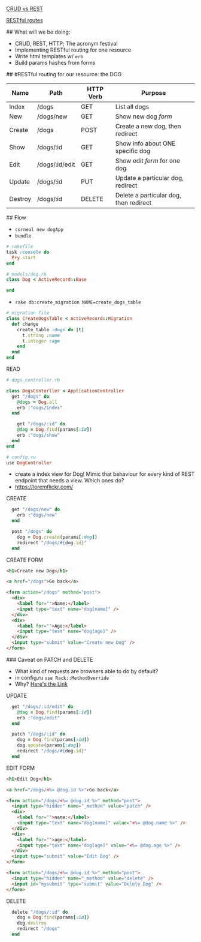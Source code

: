 [CRUD vs REST](https://image.slidesharecdn.com/restvssoap-130104080511-phpapp01/95/rest-vs-soap-40-638.jpg?cb=1357286773)

[RESTful routes](https://i.imgur.com/omvB7JJ.png)

## What will we be doing:

- CRUD, REST, HTTP; The acronym festival
- Implementing RESTful routing for one resource
- Write html templates w/ `erb`
- Build params hashes from forms

## #RESTful routing for our resource: the DOG

| Name | Path | HTTP Verb | Purpose |
| --- | --- | --- | --- |
| Index | /dogs | GET | List all dogs |
| New  | /dogs/new | GET | Show new dog *form* |
| Create | /dogs | POST | Create a new dog, then redirect  |
| Show | /dogs/:id | GET | Show info about ONE specific dog |
| Edit | /dogs/:id/edit | GET | Show edit *form* for one dog |
| Update | /dogs/:id | PUT | Update a particular dog, redirect |
| Destroy | /dogs/:id | DELETE | Delete a particular dog, then redirect |

## Flow

- `corneal new dogApp`
- `bundle`

```ruby
# rakefile
task :console do
  Pry.start
end
```

```ruby
# models/dog.rb
class Dog < ActiveRecord::Base

end
```

- `rake db:create_migration NAME=create_dogs_table`

```ruby
# migration file
class CreateDogsTable < ActiveRecord::Migration
  def change
    create_table :dogs do |t|
      t.string :name
      t.integer :age
    end
  end
end
```

READ

```ruby
# dogs_controller.rb

class DogsContorller < ApplicationController
  get "/dogs" do
    @dogs = Dog.all
    erb :"dogs/index"
  end

    get "/dogs/:id" do
    @dog = Dog.find(params[:id])
    erb :"dogs/show"
  end
end
```


```ruby
# config.ru
use DogController
```

- create a index view for Dog! Mimic that behaviour for every kind of REST endpoint that needs a view. Which ones do?
- https://loremflickr.com/

CREATE
```ruby
  get "/dogs/new" do
    erb :"dogs/new"
  end

  post "/dogs" do
    dog = Dog.create(params[:dog])
    redirect "/dogs/#{dog.id}"
  end
```

CREATE FORM
```html
<h1>Create new Dog</h1>

<a href="/dogs">Go back</a>

<form action="/dogs" method="post">
  <div>
    <label for="">Name:</label>
    <input type="text" name="dog[name]" />
  </div>
  <div>
    <label for="">Age:</label>
    <input type="text" name="dog[age]" />
  </div>
  <input type="submit" value="Create new Dog" />
</form>
```

### Caveat on PATCH and DELETE
- What kind of requests are browsers able to do by default?
- in config.ru `use Rack::MethodOverride`
- Why? [Here's the Link](https://stackoverflow.com/questions/165779/are-the-put-delete-head-etc-methods-available-in-most-web-browsers)

UPDATE
```ruby
  get "/dogs/:id/edit" do
    @dog = Dog.find(params[:id])
    erb :"dogs/edit"
  end

  patch "/dogs/:id" do
    dog = Dog.find(params[:id])
    dog.update(params[:dog])
    redirect "/dogs/#{dog.id}"
  end
```

EDIT FORM
```html
<h1>Edit Dog</h1>

<a href="/dogs/<%= @dog.id %>">Go back</a>

<form action="/dogs/<%= @dog.id %>" method="post">
  <input type="hidden" name="_method" value="patch" />
  <div>
    <label for="">name:</label>
    <input type="text" name="dog[name]" value="<%= @dog.name %>" />
  </div>
  <div>
    <label for="">age:</label>
    <input type="text" name="dog[age]" value="<%= @dog.age %>" />
  </div>
  <input type="submit" value="Edit Dog" />
</form>

<form action="/dogs/<%= @dog.id %>" method="post">
  <input type="hidden" name="_method" value="delete" />
  <input id="mysubmit" type="submit" value="Delete Dog" />
</form>
```

DELETE
```ruby
  delete "/dogs/:id" do
    dog = Dog.find(params[:id])
    dog.destroy
    redirect "/dogs"
  end
```
